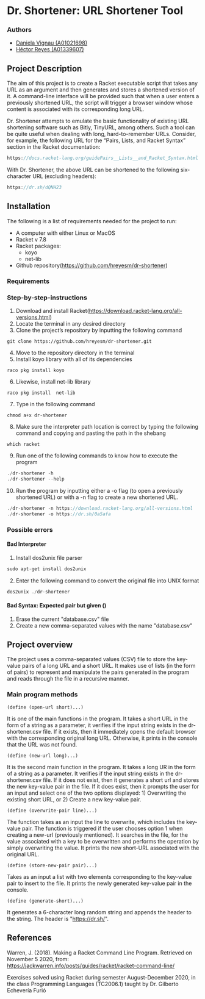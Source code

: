 # Dr. Shortener: URL Shortener Tool

### Authors
* [Daniela Vignau (A01021698)](https://github.com/dvigleo)
* [Héctor Reyes (A01339607)](https://github.com/hreyesm)

## Project Description
The aim of this project is to create a Racket executable script that takes any URL as an argument and then generates and stores a shortened version of it. A command-line interface will be provided such that when a user enters a previously shortened URL, the script will trigger a browser window whose content is associated with its corresponding long URL.

Dr. Shortener attempts to emulate the basic functionality of existing URL shortening software such as Bitly, TinyURL, among others. Such a tool can be quite useful when dealing with long, hard-to-remember URLs. Consider, for example, the following URL for the “Pairs, Lists, and Racket Syntax” section in the Racket documentation:

```c
https://docs.racket-lang.org/guidePairs__Lists__and_Racket_Syntax.html
```` 
 
With Dr. Shortener, the above URL can be shortened to the following six-character URL (excluding headers):

```c
https://dr.sh/dQNH23
```

## Installation
The following is a list of requirements needed for the project to run:
* A computer with either Linux or MacOS
* Racket v 7.8
* Racket packages:
    * koyo
    * net-lib
* Github repository(https://github.com/hreyesm/dr-shortener)

### Requirements
### Step-by-step-instructions
1. Download and install Racket(https://download.racket-lang.org/all-versions.html)
2. Locate the terminal in any desired directory
3. Clone the project’s repository by inputting the following command
```
git clone https://github.com/hreyesm/dr-shortener.git
```
4. Move to the repository directory in the terminal
5. Install koyo library with all of its dependencies
```
raco pkg install koyo
```
6. Likewise, install net-lib library
```
raco pkg install  net-lib
```
7. Type in the following command
```
chmod a+x dr-shortener
```
8. Make sure the interpreter path location is correct by typing the following command and copying and pasting the path in the shebang
```
which racket
```
9. Run one of the following commands to know how to execute the program
```c
./dr-shortener -h
./dr-shortener --help
```
10. Run the program by inputting either a -o flag (to open a previously shortened URL) or with a -n flag to create a new shortened URL.
```c
./dr-shortener -n https://download.racket-lang.org/all-versions.html
./dr-shortener -o https://dr.sh/0a5afa
```

### Possible errors
#### Bad Interpreter
1. Install dos2unix file parser
```c
sudo apt-get install dos2unix
```
2. Enter the following command to convert the original file into UNIX format
```c
dos2unix ./dr-shortener
```

#### Bad Syntax: Expected pair but given ()
1. Erase the current "database.csv" file
2. Create a new comma-separated values with the name "database.csv"


## Project overview
The project uses a comma-separated values (CSV) file to store the key-value pairs of a long URL and a short URL. It makes use of lists (in the form of pairs) to represent and manipulate the pairs generated in the program and reads through the file in a recursive manner.
### Main program methods
```
(define (open-url short)...)
```
It is one of the main functions in the program. It takes a short URL in the form of a string as a parameter, it verifies if the input string exists in the dr-shortener.csv file. If it exists, then it immediately opens the default browser with the corresponding original long URL. Otherwise, it prints in the console that the URL was not found.

```
(define (new-url long)...)
```
It is the second main function in the program. It takes a long UR in the form of a string as a parameter. It verifies if the input string exists in the dr-shortener.csv file. If it does not exist, then it generates a short url and stores the new key-value pair in the file. If it does exist, then it prompts the user for an input and select one of the two options displayed: 1) Overwriting the existing short URL, or 2) Create a new key-value pair.

```
(define (overwrite-pair line)...)
```
The function takes as an input the line to overwrite, which includes the key-value pair. The function is triggered if the user chooses option 1 when creating a new-url (previously mentioned). It searches in the file, for the value associated with a key to be overwritten and performs the operation by simply overwriting the value. It prints the new short-URL associated with the original URL. 

```
(define (store-new-pair pair)...)
```
Takes as an input a list with two elements corresponding to the key-value pair to insert to the file. It prints the newly generated key-value pair in the console.

```
(define (generate-short)...)
```
It generates a 6-character long random string and appends the header to the string. The header is "https://dr.sh/".

## References
Warren, J. (2018). Making a Racket Command Line Program. Retrieved on November 5 2020, from: https://jackwarren.info/posts/guides/racket/racket-command-line/

Exercises solved using Racket during semester August-December 2020, in the class Programming Languages (TC2006.1) taught by Dr. Gilberto Echevería Furió
